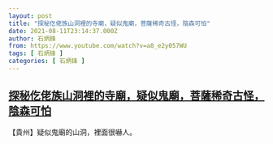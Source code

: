 ```yaml
---
layout: post
title: "探秘仡佬族山洞裡的寺廟，疑似鬼廟，菩薩稀奇古怪，陰森可怕"
date: 2021-08-11T23:14:37.000Z
author: 石炳鋒
from: https://www.youtube.com/watch?v=a8_e2y057WU
tags: [ 石炳锋 ]
categories: [ 石炳锋 ]
---
```

<!--1628723677000-->
[探秘仡佬族山洞裡的寺廟，疑似鬼廟，菩薩稀奇古怪，陰森可怕](https://www.youtube.com/watch?v=a8_e2y057WU)
------

<div>
【貴州】疑似鬼廟的山洞，裡面很嚇人。
</div>
